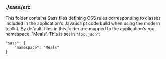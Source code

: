 ### ./sass/src

This folder contains Sass files defining CSS rules corresponding to classes
included in the application's JavaScript code build when using the modern toolkit.
By default, files in this folder are mapped to the application's root namespace, 'Meals'.
This is set in `"app.json"`:

    "sass": {
        "namespace": "Meals"
    }